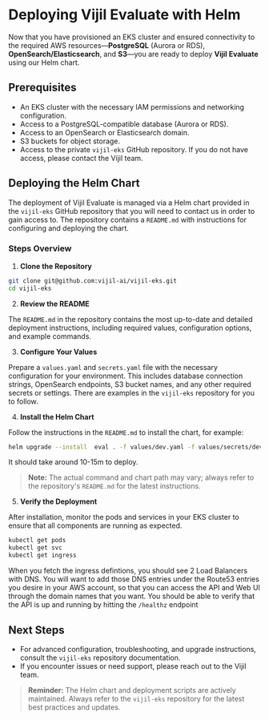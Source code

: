 # Deploying Vijil Evaluate with Helm

Now that you have provisioned an EKS cluster and ensured connectivity to the required AWS resources—**PostgreSQL** (Aurora or RDS), **OpenSearch/Elasticsearch**, and **S3**—you are ready to deploy **Vijil Evaluate** using our Helm chart.

## Prerequisites

- An EKS cluster with the necessary IAM permissions and networking configuration.
- Access to a PostgreSQL-compatible database (Aurora or RDS).
- Access to an OpenSearch or Elasticsearch domain.
- S3 buckets for object storage.
- Access to the private `vijil-eks` GitHub repository. If you do not have access, please contact the Vijil team.

## Deploying the Helm Chart

The deployment of Vijil Evaluate is managed via a Helm chart provided in the `vijil-eks` GitHub repository that you will need to contact us in order to gain access to. The repository contains a `README.md` with instructions for configuring and deploying the chart.

### Steps Overview

1. **Clone the Repository**

```bash
git clone git@github.com:vijil-ai/vijil-eks.git
cd vijil-eks
```

2. **Review the README**

The `README.md` in the repository contains the most up-to-date and detailed deployment instructions, including required values, configuration options, and example commands.

3. **Configure Your Values**

Prepare a `values.yaml` and `secrets.yaml` file with the necessary configuration for your environment. This includes database connection strings, OpenSearch endpoints, S3 bucket names, and any other required secrets or settings. There are examples in the `vijil-eks` repository for you to follow.

4. **Install the Helm Chart**

Follow the instructions in the `README.md` to install the chart, for example:

```bash
helm upgrade --install  eval . -f values/dev.yaml -f values/secrets/dev.yaml
```

It should take around 10-15m to deploy.

> **Note:** The actual command and chart path may vary; always refer to the repository's `README.md` for the latest instructions.

5. **Verify the Deployment**

After installation, monitor the pods and services in your EKS cluster to ensure that all components are running as expected.

```bash
kubectl get pods
kubectl get svc
kubectl get ingress
```

When you fetch the ingress defintions, you should see 2 Load Balancers with DNS. You will want to add those DNS entries under the Route53 entries you desire in your AWS account, so that you can access the API and Web UI through the domain names that you want.
You should be able to verify that the API is up and running by hitting the `/healthz` endpoint

## Next Steps

- For advanced configuration, troubleshooting, and upgrade instructions, consult the `vijil-eks` repository documentation.
- If you encounter issues or need support, please reach out to the Vijil team.

> **Reminder:** The Helm chart and deployment scripts are actively maintained. Always refer to the `vijil-eks` repository for the latest best practices and updates.

